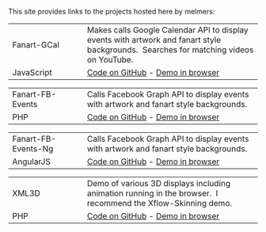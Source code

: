 This site provides links to the projects hosted here by melmers:

<table>
<tbody>
<tr>
<td style="width: 30%;">Fanart-GCal</td>
<td>
Makes calls Google Calendar API to display events with
artwork and fanart style backgrounds. &nbsp;Searches for matching
videos on YouTube.
</td>
</tr>
<tr>
<td>
JavaScript
</td>
<td>
<a href="https://github.com/melmers/fanart-gcal">Code
on GitHub</a> - <a href="https://melmers.github.io/fanart-gcal/" target="_blank">Demo
in browser</a>
</td>
</tr>
</tbody>
</table>
<table>
<tbody>
<tr>
<td style="width: 30%;">Fanart-FB-Events</td>
<td>
Calls Facebook Graph API to display events with
artwork and fanart style backgrounds.
</td>
</tr>
<tr>
<td>
PHP
</td>
<td>
<a href="https://github.com/melmers/fanart-fb-events">Code
on GitHub</a> - <a href="http://stonegaterocks.com/test/" target="_blank">Demo
in browser</a>
</td>
</tr>
</tbody>
</table>
<table>
<tbody>
<tr>
<td style="width: 30%;">Fanart-FB-Events-Ng</td>
<td>
Calls Facebook Graph API to display events with
artwork and fanart style backgrounds.
</td>
</tr>
<tr>
<td>
AngularJS
</td>
<td>
<a href="https://github.com/melmers/fanart-fb-events-ng">Code
on GitHub</a> - <a href="https://melmers.github.io/fanart-fb-events-ng/" target="_blank">Demo
in browser</a>
</td>
</tr>
</tbody>
</table>
<table>
<tbody>
<tr>
<td style="width: 30%;">XML3D</td>
<td>
Demo of various 3D displays including animation running in the browser.
&nbsp;I recommend the Xflow-Skinning demo.
</td>
</tr>
<tr>
<td>
PHP
</td>
<td>
<a href="https://github.com/melmers/xml3d">Code
on GitHub</a> - <a href="http://stonegaterocks.com/xml3d/" target="_blank">Demo
in browser</a>
</td>
</tr>
</tbody>
</table>
